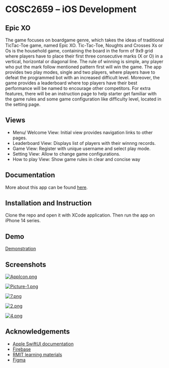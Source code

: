 # COSC2659 – iOS Development
## Epic XO

The game focuses on boardgame genre, which takes the ideas of traditional TicTac-Toe game, named Epic XO. Tic-Tac-Toe, Noughts and Crosses Xs or Os is the household game, containing the board in the form of 9x9 grid where players have to place their first three consecutive marks (X or O) in a vertical, horizontal or diagonal line. The rule of winning is simple, any player who put the mark follow mentioned pattern first will win the game. The app provides two play modes, single and two players, where players have to defeat the programmed bot with an increased difficult level. Moreover, the game provides a leaderboard where top players have their best performance will be named to encourage other competitors. For extra features, there will be an instruction page to help starter get familiar with the game rules and some game configuration like difficulty level, located in the setting page.


## Views

- Menu/ Welcome View: Initial view provides navigation links to other pages.
- Leaderboard View: Displays list of players with their winnng records.
- Game View: Register with unique username and select play mode.
- Setting View: Allow to change game configurations.
- How to play View: Show game rules in clear and concise way


## Documentation

More about this app can be found [here](https://online.fliphtml5.com/jgfdw/aloe/).


## Installation and Instruction

Clone the repo and open it with XCode application. Then run the app on iPhone 14 series.
## Demo

[Demonstration](https://rmiteduau-my.sharepoint.com/personal/s3799602_rmit_edu_vn/_layouts/15/stream.aspx?id=%2Fpersonal%2Fs3799602%5Frmit%5Fedu%5Fvn%2FDocuments%2FCourses%2FCOSC2659%20%2D%20iOS%20Development%2FAssignments%2FA2%2FApp%20demo%20%2D%203799602%2Emp4&nav=eyJyZWZlcnJhbEluZm8iOnsicmVmZXJyYWxBcHAiOiJPbmVEcml2ZUZvckJ1c2luZXNzIiwicmVmZXJyYWxBcHBQbGF0Zm9ybSI6IldlYiIsInJlZmVycmFsTW9kZSI6InZpZXciLCJyZWZlcnJhbFZpZXciOiJNeUZpbGVzTGlua0RpcmVjdCJ9fQ&ga=1&referrer=StreamWebApp%2EWeb&referrerScenario=AddressBarCopied%2Eview)

## Screenshots

[![AppIcon.png](https://i.postimg.cc/3JNYp8vX/8.png)](https://postimg.cc/Cd33pVJ5)

[![Picture-1.png](https://i.postimg.cc/1581XvkM/Picture-1.png)](https://postimg.cc/HV1hP9s7)

[![7.png](https://i.postimg.cc/PqsjB1Fy/7.png)](https://postimg.cc/4Y5qcHGH)

[![2.png](https://i.postimg.cc/ydnCgt6p/2.png)](https://postimg.cc/PpLR06w1)

[![4.png](https://i.postimg.cc/3NR5g1d8/4.png)](https://postimg.cc/nj6Pxv4g)


## Acknowledgements

 - [Apple SwiftUI documentation](https://developer.apple.com/documentation/swiftui/)
 - [Firebase](https://firebase.google.com/)
 - [RMIT learning materials](https://rmit.instructure.com/)
 - [Figma](https://www.figma.com/)


